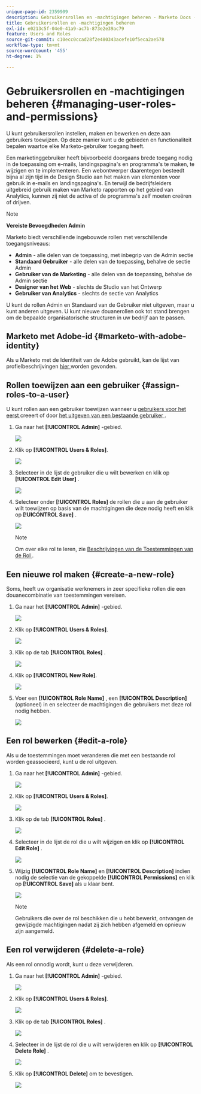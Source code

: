 ```yaml
---
unique-page-id: 2359909
description: Gebruikersrollen en -machtigingen beheren - Marketo Docs - Productdocumentatie
title: Gebruikersrollen en -machtigingen beheren
exl-id: e0213c5f-04e0-41a9-ac7b-873e2e39ac79
feature: Users and Roles
source-git-commit: c10ecc0ccad28f2e480343acefe10f5eca2ae578
workflow-type: tm+mt
source-wordcount: '455'
ht-degree: 1%

---
```


# Gebruikersrollen en -machtigingen beheren {#managing-user-roles-and-permissions}

U kunt gebruikersrollen instellen, maken en bewerken en deze aan gebruikers toewijzen. Op deze manier kunt u de gebieden en functionaliteit bepalen waartoe elke Marketo-gebruiker toegang heeft.

Een marketinggebruiker heeft bijvoorbeeld doorgaans brede toegang nodig in de toepassing om e-mails, landingspagina&#39;s en programma&#39;s te maken, te wijzigen en te implementeren. Een webontwerper daarentegen besteedt bijna al zijn tijd in de Design Studio aan het maken van elementen voor gebruik in e-mails en landingspagina&#39;s. En terwijl de bedrijfsleiders uitgebreid gebruik maken van Marketo rapporten op het gebied van Analytics, kunnen zij niet de activa of de programma&#39;s zelf moeten creëren of drijven.

>[!NOTE]
>
>**Vereiste Bevoegdheden Admin**

Marketo biedt verschillende ingebouwde rollen met verschillende toegangsniveaus:

* **Admin** - alle delen van de toepassing, met inbegrip van de Admin sectie
* **Standaard Gebruiker** - alle delen van de toepassing, behalve de sectie Admin
* **Gebruiker van de Marketing** - alle delen van de toepassing, behalve de Admin sectie
* **Designer van het Web** - slechts de Studio van het Ontwerp
* **Gebruiker van Analytics** - slechts de sectie van Analytics

U kunt de rollen Admin en Standaard van de Gebruiker niet uitgeven, maar u kunt anderen uitgeven. U kunt nieuwe douanerollen ook tot stand brengen om de bepaalde organisatorische structuren in uw bedrijf aan te passen.

## Marketo met Adobe-id {#marketo-with-adobe-identity}

Als u Marketo met de Identiteit van de Adobe gebruikt, kan de lijst van profielbeschrijvingen [ hier ](/help/marketo/product-docs/administration/marketo-with-adobe-identity/adobe-identity-management-overview.md#profile-levels) worden gevonden.

## Rollen toewijzen aan een gebruiker {#assign-roles-to-a-user}

U kunt rollen aan een gebruiker toewijzen wanneer u [ gebruikers voor het eerst ](/help/marketo/product-docs/administration/users-and-roles/create-delete-edit-and-change-a-user-role.md) creeert of door [ het uitgeven van een bestaande gebruiker ](/help/marketo/product-docs/administration/users-and-roles/managing-marketo-users.md).

1. Ga naar het **[!UICONTROL Admin]** -gebied.

   ![](assets/managing-user-roles-and-permissions-1.png)

1. Klik op **[!UICONTROL Users & Roles]**.

   ![](assets/managing-user-roles-and-permissions-2.png)

1. Selecteer in de lijst de gebruiker die u wilt bewerken en klik op **[!UICONTROL Edit User]** .

   ![](assets/managing-user-roles-and-permissions-3.png)

1. Selecteer onder **[!UICONTROL Roles]** de rollen die u aan de gebruiker wilt toewijzen op basis van de machtigingen die deze nodig heeft en klik op **[!UICONTROL Save]** .

   ![](assets/managing-user-roles-and-permissions-4.png)

   >[!NOTE]
   >
   >Om over elke rol te leren, zie [ Beschrijvingen van de Toestemmingen van de Rol ](/help/marketo/product-docs/administration/users-and-roles/descriptions-of-role-permissions.md).

## Een nieuwe rol maken {#create-a-new-role}

Soms, heeft uw organisatie werknemers in zeer specifieke rollen die een douanecombinatie van toestemmingen vereisen.

1. Ga naar het **[!UICONTROL Admin]** -gebied.

   ![](assets/managing-user-roles-and-permissions-5.png)

1. Klik op **[!UICONTROL Users & Roles]**.

   ![](assets/managing-user-roles-and-permissions-6.png)

1. Klik op de tab **[!UICONTROL Roles]** .

   ![](assets/managing-user-roles-and-permissions-7.png)

1. Klik op **[!UICONTROL New Role]**.

   ![](assets/managing-user-roles-and-permissions-8.png)

1. Voer een **[!UICONTROL Role Name]** , een **[!UICONTROL Description]** (optioneel) in en selecteer de machtigingen die gebruikers met deze rol nodig hebben.

   ![](assets/managing-user-roles-and-permissions-9.png)

## Een rol bewerken {#edit-a-role}

Als u de toestemmingen moet veranderen die met een bestaande rol worden geassocieerd, kunt u de rol uitgeven.

1. Ga naar het **[!UICONTROL Admin]** -gebied.

   ![](assets/managing-user-roles-and-permissions-10.png)

1. Klik op **[!UICONTROL Users & Roles]**.

   ![](assets/managing-user-roles-and-permissions-11.png)

1. Klik op de tab **[!UICONTROL Roles]** .

   ![](assets/managing-user-roles-and-permissions-12.png)

1. Selecteer in de lijst de rol die u wilt wijzigen en klik op **[!UICONTROL Edit Role]** .

   ![](assets/managing-user-roles-and-permissions-13.png)

1. Wijzig **[!UICONTROL Role Name]** en **[!UICONTROL Description]** indien nodig de selectie van de gekoppelde **[!UICONTROL Permissions]** en klik op **[!UICONTROL Save]** als u klaar bent.

   ![](assets/managing-user-roles-and-permissions-14.png)

   >[!NOTE]
   >
   >Gebruikers die over de rol beschikken die u hebt bewerkt, ontvangen de gewijzigde machtigingen nadat zij zich hebben afgemeld en opnieuw zijn aangemeld.

## Een rol verwijderen {#delete-a-role}

Als een rol onnodig wordt, kunt u deze verwijderen.

1. Ga naar het **[!UICONTROL Admin]** -gebied.

   ![](assets/managing-user-roles-and-permissions-15.png)

1. Klik op **[!UICONTROL Users & Roles]**.

   ![](assets/managing-user-roles-and-permissions-16.png)

1. Klik op de tab **[!UICONTROL Roles]** .

   ![](assets/managing-user-roles-and-permissions-17.png)

1. Selecteer in de lijst de rol die u wilt verwijderen en klik op **[!UICONTROL Delete Role]** .

   ![](assets/managing-user-roles-and-permissions-18.png)

1. Klik op **[!UICONTROL Delete]** om te bevestigen.

   ![](assets/managing-user-roles-and-permissions-19.png)
